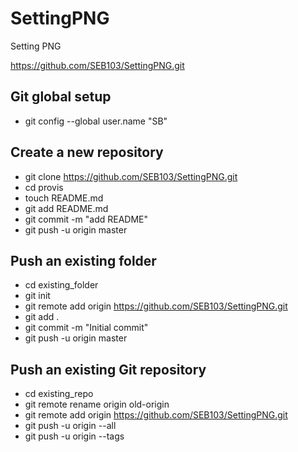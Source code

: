# SettingPNG
Setting PNG

https://github.com/SEB103/SettingPNG.git

## Git global setup

* git config --global user.name "SB"

## Create a new repository

* git clone https://github.com/SEB103/SettingPNG.git
* cd provis
* touch README.md
* git add README.md
* git commit -m "add README"
* git push -u origin master

## Push an existing folder

* cd existing_folder
* git init
* git remote add origin https://github.com/SEB103/SettingPNG.git
* git add .
* git commit -m "Initial commit"
* git push -u origin master

## Push an existing Git repository

* cd existing_repo
* git remote rename origin old-origin
* git remote add origin https://github.com/SEB103/SettingPNG.git
* git push -u origin --all
* git push -u origin --tags
